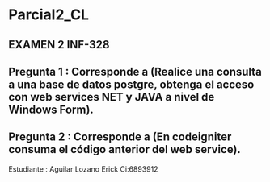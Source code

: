 # Parcial2_CL
EXAMEN 2 INF-328
------------------------------------------------------------
Pregunta 1 : Corresponde a (Realice una consulta a una base de datos postgre, obtenga el acceso con web services NET y JAVA a nivel de Windows Form).
-----------------------------------------------------------
Pregunta 2 : Corresponde a (En codeigniter consuma el código anterior del web service).
------------------------------------------------------------
Estudiante : Aguilar Lozano Erick   Ci:6893912
